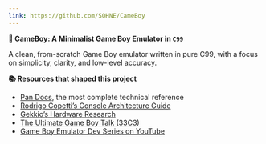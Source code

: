 ```yaml
---
link: https://github.com/SOHNE/CameBoy
---
```


**🧩 CameBoy: A Minimalist Game Boy Emulator in `C99`**

A clean, from-scratch Game Boy emulator written in pure C99, with a focus on simplicity, clarity, and low-level accuracy.

**📚 Resources that shaped this project**

- [Pan Docs](https://gbdev.io/pandocs), the most complete technical reference
- [Rodrigo Copetti’s Console Architecture Guide](https://www.copetti.org/writings/consoles/game-boy)
- [Gekkio’s Hardware Research](https://github.com/Gekkio/gb-ctr)
- [The Ultimate Game Boy Talk (33C3)](https://media.ccc.de/v/33c3-8029-the_ultimate_game_boy_talk)
- [Game Boy Emulator Dev Series on YouTube](https://www.youtube.com/watch?v=e87qKixKFME&list=PLVxiWMqQvhg_yk4qy2cSC3457wZJga_e5)
